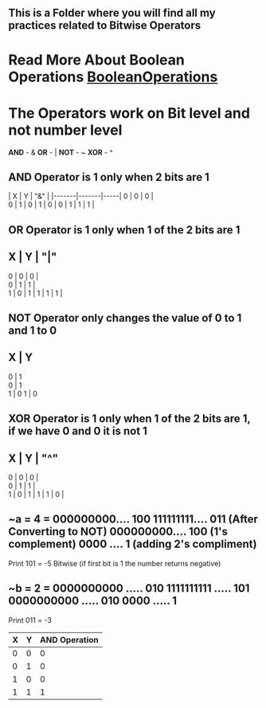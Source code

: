 ## This is a Folder where you will find all my practices related to Bitwise Operators
# Read More About **Boolean Operations** [BooleanOperations](https://cplusplus.com/doc/boolean/)



# The Operators work on Bit level and not number level

**AND**     - &
**OR**      - |
**NOT**     - ~
**XOR**     - ^

AND Operator is 1 only when 2 bits are 1
----------------------------------------

 |   X   |   Y   |  "&"
 |
 |-------|-------|-----|
   0    |   0   |   0  |   
   0    |   1   |   0  |
   1    |   0   |   0  |
   1    |   1   |   1  |


OR Operator is 1 only when 1 of the 2 bits are 1
-------------------------------------------------



X   |    Y   |    "|"
------------------------
0    |   0   |   0  |   
0    |   1   |   1  |                                                               
1    |   0   |   1  |
1    |   1   |   1  |

NOT Operator only changes the value of 0 to 1 and 1 to 0
---------------------------------------------------------

 X   |   Y
------------------------
0    |   1   
0    |   1                                                              
1    |   0
1    |   0

XOR Operator is 1 only when 1 of the 2 bits are 1, if we have 0 and 0  it is not 1
-------------------------------------------------

X   |    Y   |    "^"
------------------------
0    |   0   |   0  |   
0    |   1   |   1  |                                                               
1    |   0   |   1  |
1    |   1   |   0  |

~a = 4 = 000000000.... 100
         111111111.... 011  (After Converting to NOT)
         000000000.... 100  (1's complement)
         0000     ....   1  (adding 2's compliment)
---------------------------------------------------------
Print                  101 = -5 Bitwise (if first bit is 1 the number returns negative)

~b = 2 = 0000000000 ..... 010
         1111111111 ..... 101
         0000000000 ..... 010
         0000       .....   1
-----------------------------------------------------------
Print                     011 = -3



|        X        | Y                         |AND Operation                        |
|-----------------|---------------------------|-------------------------------------|
|0                |0                          |0                                    |
|0                |1                          |0                                    |
|1                |0                          |0                                    |
|1                |1                          |1                                    |